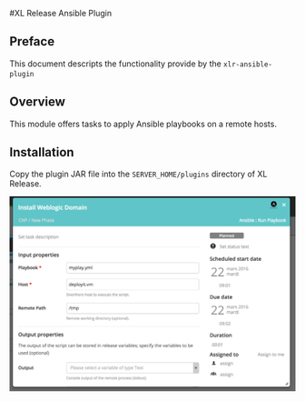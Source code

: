 #XL Release Ansible Plugin

## Preface
This document descripts the functionality provide by the `xlr-ansible-plugin`

## Overview
This module offers tasks to apply Ansible playbooks on a remote hosts.

## Installation
Copy the plugin JAR file into the `SERVER_HOME/plugins` directory of XL Release.

![xlr-ansible-plugin.png](xlr-ansible-plugin.png)


